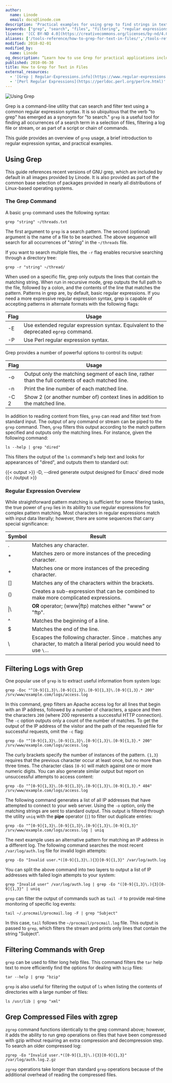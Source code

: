 ```yaml
---
author:
  name: Linode
  email: docs@linode.com
description: 'Practical examples for using grep to find strings in text files and streams.'
keywords: ["grep", "search", "files", "filtering", "regular expressions"]
license: '[CC BY-ND 4.0](https://creativecommons.org/licenses/by-nd/4.0)'
aliases: ['/tools-reference/how-to-grep-for-text-in-files/','/tools-reference/search-and-filter-text-with-grep/','/linux-tools/common-commands/grep/']
modified: 2018-02-01
modified_by:
  name: Linode
og_description: “Learn how to use Grep for practical applications including filtering log files and finding strings in text files and streams.”
published: 2010-06-30
title: How to Grep for Text in Files
external_resources:
  - '[Grep | Regular-Expressions.info](https://www.regular-expressions.info/grep.html)'
  - '[Perl Regular Expressions](https://perldoc.perl.org/perlre.html)'
---
```


![Using Grep](search_and_filter_text_with_grep_smg.png "Search and filter text with Grep")

Grep is a command-line utility that can search and filter text using a common regular expression syntax. It is so ubiquitous that the verb "to grep" has emerged as a synonym for "to search." `grep` is a useful tool for finding all occurrences of a search term in a selection of files, filtering a log file or stream, or as part of a script or chain of commands.

This guide provides an overview of `grep` usage, a brief introduction to regular expression syntax, and practical examples.

## Using Grep

This guide references recent versions of GNU grep, which are included by default in all images provided by Linode. It is also provided as part of the common base selection of packages provided in nearly all distributions of Linux-based operating systems.

### The Grep Command

A basic `grep` command uses the following syntax:

    grep "string" ~/threads.txt

The first argument to `grep` is a search pattern. The second (optional) argument is the name of a file to be searched. The above sequence will search for all occurrences of "string" in the `~/threads` file.

If you want to search multiple files, the `-r` flag enables recursive searching through a directory tree:

    grep -r "string" ~/thread/

When used on a specific file, grep only outputs the lines that contain the matching string. When run in recursive mode, grep outputs the full path to the file, followed by a colon, and the contents of the line that matches the pattern. Patterns in grep are, by default, basic regular expressions. If you need a more expressive regular expression syntax, grep is capable of accepting patterns in alternate formats with the following flags:

| Flag | Usage |
|---|---------|
| -E | Use extended regular expression syntax. Equivalent to the deprecated `egrep` command.  |
| -P | Use Perl regular expression syntax.  |

Grep provides a number of powerful options to control its output:

| Flag  | Usage  |
|---|---|
| -o  |  Output only the matching segment of each line, rather than the full contents of each matched line. |
| -n  |  Print the line number of each matched line. |
| -C 2  | Show 2 (or another number of) context lines in addition to the matched line.  |

In addition to reading content from files, `grep` can read and filter text from standard input. The output of any command or stream can be piped to the `grep` command. Then, `grep` filters this output according to the match pattern specified and outputs only the matching lines. For instance, given the following command:

    ls --help | grep "dired"

This filters the output of the `ls` command's help text and looks for appearances of "dired", and outputs them to standard out:

  {{< output >}}
-D, --dired                generate output designed for Emacs' dired mode
{{< /output >}}

### Regular Expression Overview

While straightforward pattern matching is sufficient for some filtering tasks, the true power of `grep` lies in its ability to use regular expressions for complex pattern matching. Most characters in regular expressions match with input data literally; however, there are some sequences that carry special significance:

| Symbol | Result |
|---|--------------------------|
| .  | Matches any character.  |
| *  | Matches zero or more instances of the preceding character.  |
| +  | Matches one or more instances of the preceding character.  |
| [] | Matches any of the characters within the brackets.  |
| () | Creates a sub-expression that can be combined to make more complicated expressions.  |
| \|\ | **OR** operator; (www\|ftp) matches either "www" or "ftp".  |
| ^  | Matches the beginning of a line.  |
| $  | Matches the end of the line.  |
| \\ | Escapes the following character. Since `.` matches any character, to match a literal period you would need to use `\.`.   |

## Filtering Logs with Grep

One popular use of `grep` is to extract useful information from system logs:

    grep -Eoc "^[0-9]{1,3}\.[0-9]{1,3}\.[0-9]{1,3}\.[0-9]{1,3}.* 200"  /srv/www/example.com/logs/access.log

In this command, grep filters an Apache access log for all lines that begin with an IP address, followed by a number of characters, a space and then the characters `200` (where 200 represents a successful HTTP connection). The `-c` option outputs only a count of the number of matches. To get the output of the IP address of the visitor and the path of the requested file for successful requests, omit the `-c` flag:

    grep -Eo "^[0-9]{1,3}\.[0-9]{1,3}\.[0-9]{1,3}\.[0-9]{1,3}.* 200"  /srv/www/example.com/logs/access.log

The curly brackets specify the number of instances of the pattern. `{1,3}` requires that the previous character occur at least once, but no more than three times. The character class `[0-9]` will match against one or more numeric digits. You can also generate similar output but report on unsuccessful attempts to access content:

    grep -Eo "^[0-9]{1,3}\.[0-9]{1,3}\.[0-9]{1,3}\.[0-9]{1,3}.* 404"  /srv/www/example.com/logs/access.log

The following command generates a list of all IP addresses that have attempted to connect to your web server. Using the `-o` option, only the matching strings are sent to standard output. This output is filtered through the utility `uniq` with the **pipe** operator (`|`) to filter out duplicate entries:

    grep -Eo "^[0-9]{1,3}\.[0-9]{1,3}\.[0-9]{1,3}\.[0-9]{1,3}" /srv/www/example.com/logs/access.log | uniq

The next example uses an alternative pattern for matching an IP address in a different log. The following command searches the most recent `/var/log/auth.log` file for invalid login attempts:

    grep -Eo "Invalid user.*([0-9]{1,3}\.){3}[0-9]{1,3}" /var/log/auth.log

You can split the above command into two layers to output a list of IP addresses with failed login attempts to your system:

    grep "Invalid user" /var/log/auth.log | grep -Eo "([0-9]{1,3}\.){3}[0-9]{1,3}" | uniq

`grep` can filter the output of commands such as `tail -F` to provide real-time monitoring of specific log events:

    tail ~/.procmail/procmail.log -F | grep "Subject"

In this case, `tail` follows the `~/procmail/procmail.log` file. This output is passed to `grep`, which filters the stream and prints only lines that contain the string "Subject".

## Filtering Commands with Grep

`grep` can be used to filter long help files. This command filters the `tar` help text to more efficiently find the options for dealing with `bzip` files:

    tar --help | grep "bzip"

`grep` is also useful for filtering the output of `ls` when listing the contents of directories with a large number of files:

    ls /usr/lib | grep "xml"

## Grep Compressed Files with zgrep

`zgrep` command functions identically to the grep command above; however, it adds the ability to run grep operations on files that have been compressed with gzip without requiring an extra compression and decompression step. To search an older compressed log:

    zgrep -Eo "Invalid user.*([0-9]{1,3}\.){3}[0-9]{1,3}" /var/log/auth.log.2.gz

`zgrep` operations take longer than standard `grep` operations because of the additional overhead of reading the compressed files.
